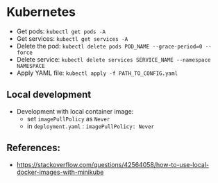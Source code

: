 # Kubernetes

- Get pods: `kubectl get pods -A`
- Get services: `kubectl get services -A`
- Delete the pod: `kubectl delete pods POD_NAME --grace-period=0 --force`
- Delete service: `kubectl delete services SERVICE_NAME --namespace NAMESPACE`
- Apply YAML file: `kubectl apply -f PATH_TO_CONFIG.yaml`


## Local development
- Development with local container image:
    - set `imagePullPolicy` as `Never`
    - in `deployment.yaml` : `imagePullPolicy: Never`


## References:
- https://stackoverflow.com/questions/42564058/how-to-use-local-docker-images-with-minikube